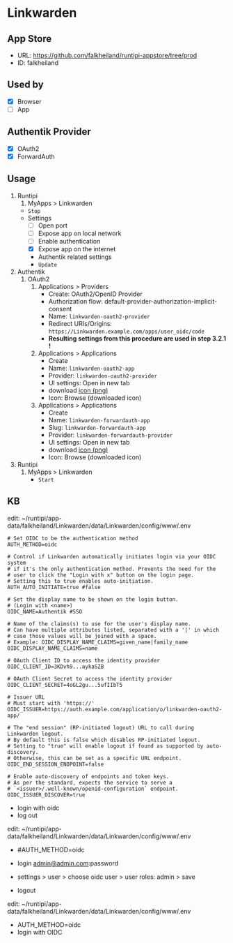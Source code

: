 # Linkwarden

## App Store

- URL: https://github.com/falkheiland/runtipi-appstore/tree/prod
- ID: falkheiland

## Used by

- [x] Browser
- [ ] App

## Authentik Provider

- [x] OAuth2
- [x] ForwardAuth

## Usage

1. Runtipi
    1. MyApps > Linkwarden
    - `Stop`
    - Settings
      - [ ] Open port
      - [ ] Expose app on local network
      - [ ] Enable authentication
      - [x] Expose app on the internet
      - Authentik related settings
      - `Update`
2. Authentik
    1. OAuth2
        1. Applications > Providers
            - Create: OAuth2/OpenID Provider
            - Authorization flow: default-provider-authorization-implicit-consent
            - Name: `linkwarden-oauth2-provider`
            - Redirect URIs/Origins: `https://Linkwarden.example.com/apps/user_oidc/code`
            - **Resulting settings from this procedure are used in step 3.2.1 !**
        2. Applications > Applications
            - Create
            - Name: `linkwarden-oauth2-app`
            - Provider: `linkwarden-oauth2-provider`
            - UI settings: Open in new tab
            - download [icon (png)](https://selfh.st/icons/)
            - Icon: Browse (downloaded icon)
        3. Applications > Applications
            - Create
            - Name: `linkwarden-forwardauth-app`
            - Slug: `linkwarden-forwardauth-app`
            - Provider: `linkwarden-forwardauth-provider`
            - UI settings: Open in new tab
            - download [icon (png)](https://selfh.st/icons/)
            - Icon: Browse (downloaded icon)
4. Runtipi
    1. MyApps > Linkwarden
        - `Start`

## KB


edit: ~/runtipi/app-data/falkheiland/Linkwarden/data/Linkwarden/config/www/.env

```
# Set OIDC to be the authentication method
AUTH_METHOD=oidc

# Control if Linkwarden automatically initiates login via your OIDC system 
# if it's the only authentication method. Prevents the need for the
# user to click the "Login with x" button on the login page.
# Setting this to true enables auto-initiation.
AUTH_AUTO_INITIATE=true #false

# Set the display name to be shown on the login button.
# (Login with <name>)
OIDC_NAME=Authentik #SSO

# Name of the claims(s) to use for the user's display name.
# Can have multiple attributes listed, separated with a '|' in which 
# case those values will be joined with a space.
# Example: OIDC_DISPLAY_NAME_CLAIMS=given_name|family_name
OIDC_DISPLAY_NAME_CLAIMS=name

# OAuth Client ID to access the identity provider
OIDC_CLIENT_ID=3KDvh9...aykaSZB

# OAuth Client Secret to access the identity provider
OIDC_CLIENT_SECRET=4oGL2gu...5ufIIbT5

# Issuer URL
# Must start with 'https://'
OIDC_ISSUER=https://auth.example.com/application/o/linkwarden-oauth2-app/

# The "end session" (RP-initiated logout) URL to call during Linkwarden logout.
# By default this is false which disables RP-initiated logout.
# Setting to "true" will enable logout if found as supported by auto-discovery.
# Otherwise, this can be set as a specific URL endpoint.
OIDC_END_SESSION_ENDPOINT=false

# Enable auto-discovery of endpoints and token keys.
# As per the standard, expects the service to serve a 
# `<issuer>/.well-known/openid-configuration` endpoint.
OIDC_ISSUER_DISCOVER=true
```

- login with oidc
- log out

edit: ~/runtipi/app-data/falkheiland/Linkwarden/data/Linkwarden/config/www/.env

- #AUTH_METHOD=oidc

- login admin@admin.com:password
- settings > user > choose oidc user > user roles: admin > save
- logout

edit: ~/runtipi/app-data/falkheiland/Linkwarden/data/Linkwarden/config/www/.env

- AUTH_METHOD=oidc
- login with OIDC